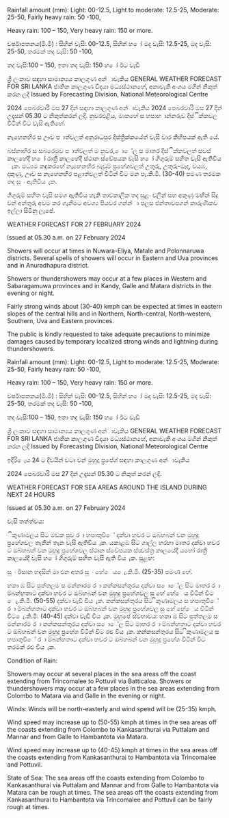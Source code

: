 Rainfall amount (mm): Light: 00-12.5, Light to moderate: 12.5-25, Moderate: 25-50, Fairly heavy rain: 50 -100,

Heavy rain: 100 – 150, Very heavy rain: 150 or more.

වර්ෂාපතනය(මි.මී) : සිහින් වැසි: 00-12.5, සිහින් හ ෝ මද වැසි: 12.5-25, මද වැසි: 25-50, තරමක් තද වැසි: 50 -100,

තද වැසි:100 – 150, ඉතා තද වැසි: 150 හ ෝ ඊට වැඩි

ශ්‍රී ලංකාව සඳහා සාමාන්‍යය කාලගුණ අන්‍ාවැකිය GENERAL WEATHER FORECAST FOR SRI LANKA ජාතික කාලගුණ විදයා මධ්‍යස්ථානහේ, අනාවැකි අංශය මගින් නිකුත් කරන ලදි Issued by Forecasting Division, National Meteorological Centre

2024 පෙබරවාරි මස 27 දින්‍ සඳහා කාලගුණ අන්‍ාවැකිය 2024 පෙබරවාරි මස 27 දින්‍ උදෑසන්‍ 05.30 ට නිකුත්කරන්‍ ලදි. නුවරඑළිය, මාතහේ ස හපාහ ාන්නරුව දිස්ික්කවල විටින් විට වැසි ඇතිහේ.

නැහෙනහිර ස ඌව ප ාත්වලත් අනුරාධපුර දිස්ත්‍රික්කයේත් වැසි වාර කිහිපයක් ඇති යේ.

බස්නාහිර ස සබරෙමුව ප ාත්වලත් ම නුවර, ොේල ස මාතර දිස්ික්කවලත් සවස් කාලහේදී හ ෝ රාත්‍රී කාලහේදී ස්ථාන ස්වේපයක වැසි හ ෝ ගිගුරුම් සහිත වැසි ඇතිවිය ැක. මධ්‍යම කඳුකරහේ නැහෙනහිර බැවුම් ප්‍රහේශවලත් උතුරු, උතුරු-මැද, වයඹ, දකුණු, ඌව ස නැහෙනහිර පළාත්වලත් විටින් විට මන පැ.කි.මී. (30-40) පමණ තරමක තද සු ං ඇතිවිය ැක.

ගිගුරුම් සහිත වැසි සමග ඇතිවිය හැකි තාවකාලික තද සුළං වලින් සහ අකුණු මඟින් සිදු වන්‍ අන්‍තුරු අවම කර ගැනීමට අවශ්‍ය පියවර ගන්න්‍ා පලස ජන්‍තාවපගන් කාරුණිකව ඉල්ලා සිටිනු ලැපේ.

WEATHER FORECAST FOR 27 FEBRUARY 2024

Issued at 05.30 a.m. on 27 February 2024

Showers will occur at times in Nuwara-Eliya, Matale and Polonnaruwa districts. Several spells of showers will occur in Eastern and Uva provinces and in Anuradhapura district.

Showers or thundershowers may occur at a few places in Western and Sabaragamuwa provinces and in Kandy, Galle and Matara districts in the evening or night.

Fairly strong winds about (30-40) kmph can be expected at times in eastern slopes of the central hills and in Northern, North-central, North-western, Southern, Uva and Eastern provinces.

The public is kindly requested to take adequate precautions to minimize damages caused by temporary localized strong winds and lightning during thundershowers.

Rainfall amount (mm): Light: 00-12.5, Light to moderate: 12.5-25, Moderate: 25-50, Fairly heavy rain: 50 -100,

Heavy rain: 100 – 150, Very heavy rain: 150 or more.

වර්ෂාපතනය(මි.මී) : සිහින් වැසි: 00-12.5, සිහින් හ ෝ මද වැසි: 12.5-25, මද වැසි: 25-50, තරමක් තද වැසි: 50 -100,

තද වැසි:100 – 150, ඉතා තද වැසි: 150 හ ෝ ඊට වැඩි

ශ්‍රී ලංකාව සඳහා සාමාන්‍යය කාලගුණ අන්‍ාවැකිය GENERAL WEATHER FORECAST FOR SRI LANKA ජාතික කාලගුණ විදයා මධ්‍යස්ථානහේ, අනාවැකි අංශය මගින් නිකුත් කරන ලදි Issued by Forecasting Division, National Meteorological Centre

ඉදිරි ෙැය 24 ට දිවයින්‍ වටා වන්‍ මුහුදු ප්‍රපේශ්‍ සඳහා කාලගුණ අන්‍ාවැකිය

2024 පෙබරවාරි මස 27 දින්‍ උදෑසන්‍ 05.30 ට නිකුත් කරන්‍ ලදි.

WEATHER FORECAST FOR SEA AREAS AROUND THE ISLAND DURING NEXT 24 HOURS

Issued at 05.30 a.m. on 27 February 2024

වැසි තත්ත්වය:

ිකුණාමලය සිට මඩක පුව ර ා හපාතුවිේ දක්වා හවර ට ඔබ්හබන් වන මුහුදු ප්‍රහේශවල තැනින් තැන වැසි ඇතිවිය ැක. යකාළඹ සිට ගාල්ල හරහා මාතර දක්වා හවර ට ඔබ්හබන් වන මුහුදු ප්‍රහේශවල ස්ථාන ස්වේපයක ස්ත්‍වස්ත්‍ර කාලයේදී යහෝ රාත්‍රී කාලයේදී වැසි හ ෝ ගිගුරුම් සහිත වැසි ඇති විය ැක. සුළඟ:

සු ං ඊසාන හදසින් මා එන අතර සු ං හේෙය ෙැ.කි.මී. (25-35) පමණ හේ.

හකා ඹ සිට පුත්තලම ස මන්නාරම ර ා කන්කසන්තුරය දක්වා ස ොේල සිට මාතර ර ා ම්බන්හතාට දක්වා හවර ට ඔබ්හබන් වන මුහුදු ප්‍රහේශවල සු හේ හේෙය විටින් විට ෙැ.කි.මී. (50-55) දක්වා වැඩි විය ැක. කන්කසන්තුරය සිට ිකුණාමලය ස හපාතුවිේ ර ා ම්බන්හතාට දක්වා හවර ට ඔබ්හබන් වන මුහුදු ප්‍රහේශවල සු හේ හේෙය විටින් විට ෙැ.කි.මී. (40-45) දක්වා වැඩි විය ැක. මුහුපේ ස්වභාවය: හකා ඹ සිට පුත්තලම ස මන්නාරම ර ා කන්කසන්තුරය දක්වා ස ොේල සිට මාතර ර ා ම්බන්හතාට දක්වා හවර ට ඔබ්හබන් වන මුහුදු ප්‍රහේශ විටින් විට රළු විය ැක. කන්කසන්තුරය සිට ිකුණාමලය ස හපාතුවිේ ර ා ම්බන්හතාට දක්වා හවර ට ඔබ්හබන් වන මුහුදු ප්‍රහේශ විටින් විට තරමක් රළු විය ැක.

Condition of Rain:

Showers may occur at several places in the sea areas off the coast extending from Trincomalee to Pottuvil via Batticaloa. Showers or thundershowers may occur at a few places in the sea areas extending from Colombo to Matara via and Galle in the evening or night.

Winds: Winds will be north-easterly and wind speed will be (25-35) kmph.

Wind speed may increase up to (50-55) kmph at times in the sea areas off the coasts extending from Colombo to Kankasanthurai via Puttalam and Mannar and from Galle to Hambantota via Matara.

Wind speed may increase up to (40-45) kmph at times in the sea areas off the coasts extending from Kankasanthurai to Hambantota via Trincomalee and Pottuvil.

State of Sea: The sea areas off the coasts extending from Colombo to Kankasanthurai via Puttalam and Mannar and from Galle to Hambantota via Matara can be rough at times. The sea areas off the coasts extending from Kankasanthurai to Hambantota via Trincomalee and Pottuvil can be fairly rough at times.